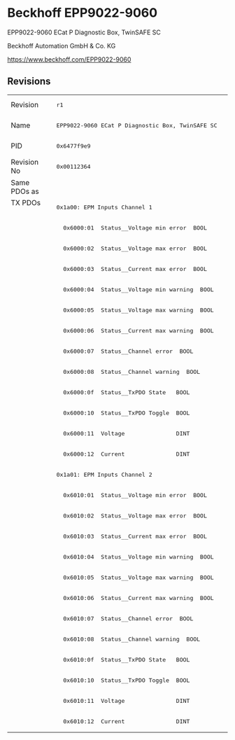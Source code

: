 # Beckhoff EPP9022-9060

EPP9022-9060 ECat P Diagnostic Box, TwinSAFE SC

Beckhoff Automation GmbH & Co. KG

https://www.beckhoff.com/EPP9022-9060

## Revisions
<table>
<tr >
<td>Revision</td>
<td><pre>r1</pre></td>
</tr>
<tr >
<td>Name</td>
<td><pre>EPP9022-9060 ECat P Diagnostic Box, TwinSAFE SC</pre></td>
</tr>
<tr >
<td>PID</td>
<td><pre>0x6477f9e9</pre></td>
</tr>
<tr >
<td>Revision No</td>
<td><pre>0x00112364</pre></td>
</tr>
<tr >
<td>Same PDOs as</td>
<td><pre></pre></td>
</tr>
<tr class="txpdo pdosection">
<td rowspan=26 valign=top>TX PDOs</td>
<td><pre>0x1a00: EPM Inputs Channel 1</pre></td>
<td></td>
</tr>
<tr class="txpdo">
<td><pre>  0x6000:01  Status__Voltage min error  BOOL</pre></td>
</tr>
<tr class="txpdo">
<td><pre>  0x6000:02  Status__Voltage max error  BOOL</pre></td>
</tr>
<tr class="txpdo">
<td><pre>  0x6000:03  Status__Current max error  BOOL</pre></td>
</tr>
<tr class="txpdo">
<td><pre>  0x6000:04  Status__Voltage min warning  BOOL</pre></td>
</tr>
<tr class="txpdo">
<td><pre>  0x6000:05  Status__Voltage max warning  BOOL</pre></td>
</tr>
<tr class="txpdo">
<td><pre>  0x6000:06  Status__Current max warning  BOOL</pre></td>
</tr>
<tr class="txpdo">
<td><pre>  0x6000:07  Status__Channel error  BOOL</pre></td>
</tr>
<tr class="txpdo">
<td><pre>  0x6000:08  Status__Channel warning  BOOL</pre></td>
</tr>
<tr class="txpdo">
<td><pre>  0x6000:0f  Status__TxPDO State   BOOL</pre></td>
</tr>
<tr class="txpdo">
<td><pre>  0x6000:10  Status__TxPDO Toggle  BOOL</pre></td>
</tr>
<tr class="txpdo">
<td><pre>  0x6000:11  Voltage               DINT</pre></td>
</tr>
<tr class="txpdo">
<td><pre>  0x6000:12  Current               DINT</pre></td>
</tr>
<tr class="txpdo pdosection">
<td><pre>0x1a01: EPM Inputs Channel 2</pre></td>
</tr>
<tr class="txpdo">
<td><pre>  0x6010:01  Status__Voltage min error  BOOL</pre></td>
</tr>
<tr class="txpdo">
<td><pre>  0x6010:02  Status__Voltage max error  BOOL</pre></td>
</tr>
<tr class="txpdo">
<td><pre>  0x6010:03  Status__Current max error  BOOL</pre></td>
</tr>
<tr class="txpdo">
<td><pre>  0x6010:04  Status__Voltage min warning  BOOL</pre></td>
</tr>
<tr class="txpdo">
<td><pre>  0x6010:05  Status__Voltage max warning  BOOL</pre></td>
</tr>
<tr class="txpdo">
<td><pre>  0x6010:06  Status__Current max warning  BOOL</pre></td>
</tr>
<tr class="txpdo">
<td><pre>  0x6010:07  Status__Channel error  BOOL</pre></td>
</tr>
<tr class="txpdo">
<td><pre>  0x6010:08  Status__Channel warning  BOOL</pre></td>
</tr>
<tr class="txpdo">
<td><pre>  0x6010:0f  Status__TxPDO State   BOOL</pre></td>
</tr>
<tr class="txpdo">
<td><pre>  0x6010:10  Status__TxPDO Toggle  BOOL</pre></td>
</tr>
<tr class="txpdo">
<td><pre>  0x6010:11  Voltage               DINT</pre></td>
</tr>
<tr class="txpdo">
<td><pre>  0x6010:12  Current               DINT</pre></td>
</tr>
</table>
